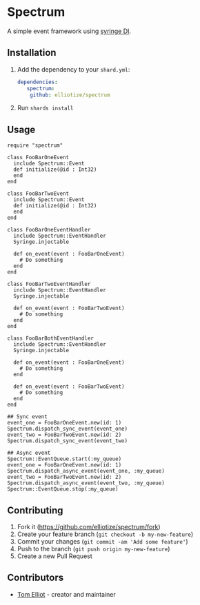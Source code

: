 # Spectrum
A simple event framework using [syringe DI](https://github.com/Bonemind/syringe).

## Installation

1. Add the dependency to your `shard.yml`:

   ```yaml
   dependencies:
      spectrum:
       github: elliotize/spectrum
   ```

2. Run `shards install`

## Usage

```crystal
require "spectrum"

class FooBarOneEvent
  include Spectrum::Event
  def initialize(@id : Int32)
  end
end

class FooBarTwoEvent
  include Spectrum::Event
  def initialize(@id : Int32)
  end
end

class FooBarOneEventHandler
  include Spectrum::EventHandler
  Syringe.injectable

  def on_event(event : FooBarOneEvent)
    # Do something
  end
end

class FooBarTwoEventHandler
  include Spectrum::EventHandler
  Syringe.injectable

  def on_event(event : FooBarTwoEvent)
    # Do something
  end
end

class FooBarBothEventHandler
  include Spectrum::EventHandler
  Syringe.injectable

  def on_event(event : FooBarOneEvent)
    # Do something
  end

  def on_event(event : FooBarTwoEvent)
    # Do something
  end
end

## Sync event
event_one = FooBarOneEvent.new(id: 1)
Spectrum.dispatch_sync_event(event_one)
event_two = FooBarTwoEvent.new(id: 2)
Spectrum.dispatch_sync_event(event_two)

## Async event
Spectrum::EventQueue.start(:my_queue)
event_one = FooBarOneEvent.new(id: 1)
Spectrum.dispatch_async_event(event_one, :my_queue)
event_two = FooBarTwoEvent.new(id: 2)
Spectrum.dispatch_async_event(event_two, :my_queue)
Spectrum::EventQueue.stop(:my_queue)
```

## Contributing

1. Fork it (<https://github.com/elliotize/spectrum/fork>)
2. Create your feature branch (`git checkout -b my-new-feature`)
3. Commit your changes (`git commit -am 'Add some feature'`)
4. Push to the branch (`git push origin my-new-feature`)
5. Create a new Pull Request

## Contributors

- [Tom Elliot](https://github.com/elliotize) - creator and maintainer
